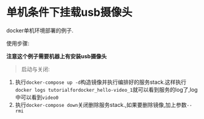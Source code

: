 # 单机条件下挂载usb摄像头

docker单机环境部署的例子.

使用步骤:

**注意这个例子需要机器上有安装usb摄像头**

> 启动与关闭:

1. 执行`docker-compose up -d`构造镜像并执行编排好的服务stack.这样执行`docker logs tutorialfordocker_hello-video_1`就可以看到服务的log了,log中可以看到`video0`
2. 执行`docker-compose down`关闭删除服务stack.,如果要删除镜像,加上参数`--rmi`
